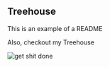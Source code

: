 ## Treehouse

This is an example of a README

Also, checkout my Treehouse

![get shit done](https://user-images.githubusercontent.com/59457858/110861408-5f590a00-82be-11eb-8914-e1d69ff4f7ac.png)
